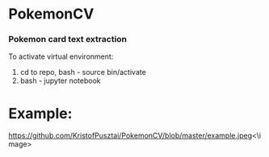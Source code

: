 # PokemonCV
### Pokemon card text extraction
To activate virtual environment:

1. cd to repo, bash - source bin/activate
2. bash - jupyter notebook

# Example:
<image>https://github.com/KristofPusztai/PokemonCV/blob/master/example.jpeg<\image>
